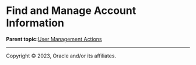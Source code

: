 # Find and Manage Account Information

**Parent topic:**[User Management Actions](../topics/cockpit-usermanage.md)

---

Copyright © 2023, Oracle and/or its affiliates.

